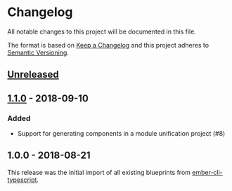# Changelog

All notable changes to this project will be documented in this file.

The format is based on [Keep a Changelog](http://keepachangelog.com/en/1.0.0/) and this project adheres to [Semantic Versioning](http://semver.org/spec/v2.0.0.html).

## [Unreleased]

## [1.1.0] - 2018-09-10

### Added
- Support for generating components in a module unification project (#8)

## 1.0.0 - 2018-08-21

This release was the initial import of all existing blueprints from [ember-cli-typescript].

[ember-cli-typescript]: https://github.com/typed-ember/ember-cli-typescript
[unreleased]: https://github.com/typed-ember/ember-cli-typescript-blueprints/compare/v1.1.0...HEAD
[1.1.0]: https://github.com/typed-ember/ember-cli-typescript-blueprints/compare/54697b4...v1.1.0
